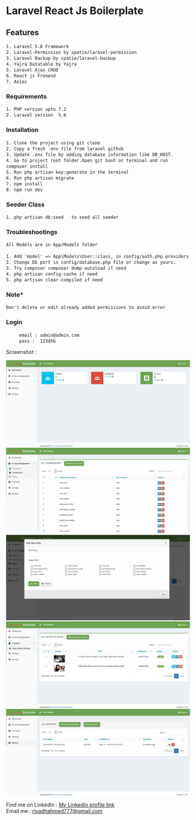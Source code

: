 # Laravel React Js Boilerplate


## Features

    1. Laravel 5.8 Framework
    2. Laravel-Permission by spatie/laravel-permission
    3. Laravel Backup by spatie/laravel-backup
    4. Yajra Datatable by Yajra
    5. Laravel Ajax CRUD
    6. React js Fronend
    7. Axios

### Requirements

    1. PHP version upto 7.2    
    2. Laravel version  5.8   

### Installation

    1. Clone the project using git clone   
    2. Copy a fresh .env file from laravel github    
    3. Update .env file by adding database information like DB_HOST.  
    4. Go to project root folder.Open git bash or terminal and run  composer install       
    5. Run php artisan key:generate in the terminal    
    6. Run php artisan migrate  
    7. npm install
    8. npm run dev
    
### Seeder Class
    1. php artisan db:seed   to seed all seeder  
      
    
### Troubleshootings
    
    All Models are in App/Models folder
    
    1. Add 'model' => App\Models\User::class, in config/auth.php providers
    2. Change Db port in config/database.php file or change as yours.
    3. Try composer composer dump-autoload if need
    4. php artisan config:cache if need
    5. php artisan clear-compiled if need    
    
### Note*
    
    Don't delete or edit already added permissions to avoid error   
    
         
### Login
         
         email : admin@admin.com
         pass :  123456
    
Screenshot : 

![alt text](./public/assets/images/screenshot/dashboard.png)
![alt text](./public/assets/images/screenshot/permission.png)
![alt text](./public/assets/images/screenshot/roles.png)
![alt text](./public/assets/images/screenshot/blog.png)
![alt text](./public/assets/images/screenshot/backup.png)

 Find me on  Linkedin  : [My Linkedin profile  link](https://www.linkedin.com/in/monjur-morshed-riyadh-6aaba465/)  \
 Email me : riyadhahmed777@gmail.com